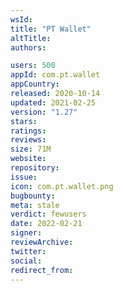```yaml
---
wsId: 
title: "PT Wallet"
altTitle: 
authors:

users: 500
appId: com.pt.wallet
appCountry: 
released: 2020-10-14
updated: 2021-02-25
version: "1.27"
stars: 
ratings: 
reviews: 
size: 71M
website: 
repository: 
issue: 
icon: com.pt.wallet.png
bugbounty: 
meta: stale
verdict: fewusers
date: 2022-02-21
signer: 
reviewArchive:
twitter: 
social:
redirect_from:
---
```


